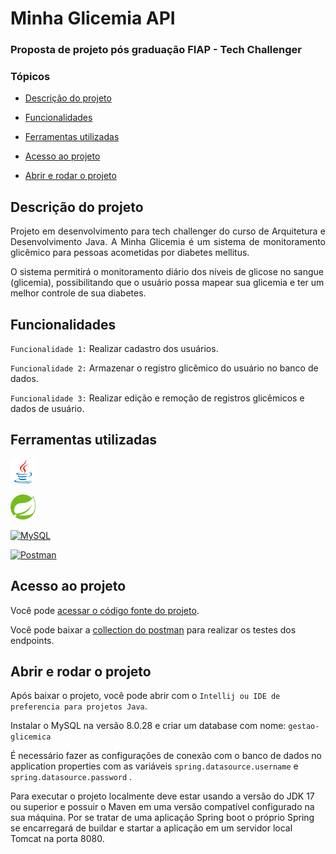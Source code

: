 # Minha Glicemia API

### Proposta de projeto pós graduação FIAP - Tech Challenger



### Tópicos

- [Descrição do projeto](#descrição-do-projeto)

- [Funcionalidades](#funcionalidades)

- [Ferramentas utilizadas](#ferramentas-utilizadas)

- [Acesso ao projeto](#acesso-ao-projeto)

- [Abrir e rodar o projeto](#abrir-e-rodar-o-projeto)


## Descrição do projeto

<p align="justify">
 Projeto em desenvolvimento para tech challenger do curso de Arquitetura e Desenvolvimento Java. A Minha Glicemia é um sistema de monitoramento glicêmico para pessoas acometidas por diabetes mellitus.

O sistema permitirá o monitoramento diário dos níveis de glicose no sangue (glicemia), possibilitando que o usuário possa mapear sua glicemia e ter um melhor controle de sua diabetes.


## Funcionalidades

`Funcionalidade 1:` Realizar cadastro dos usuários.

`Funcionalidade 2:` Armazenar o registro glicêmico do usuário no banco de dados.

`Funcionalidade 3:` Realizar edição e remoção de registros glicêmicos e dados de usuário.



###

## Ferramentas utilizadas

<a href="https://www.java.com" target="_blank"> <img src="https://raw.githubusercontent.com/devicons/devicon/master/icons/java/java-original.svg" alt="Java" width="40" height="40"/> </a> 

<a href="https://spring.io/" target="_blank"> <img src="https://raw.githubusercontent.com/devicons/devicon/master/icons/spring/spring-original.svg" alt="Spring" width="40" height="40"/> </a>

<a href="https://www.mysql.com/" target="_blank"> <img src="https://cdn.jsdelivr.net/gh/devicons/devicon@latest/icons/mysql/mysql-original.svg" alt="MySQL" width="40" /> </a>

<a href="https://www.postman.com/" target="_blank"> <img src="https://cdn.jsdelivr.net/gh/devicons/devicon@latest/icons/postman/postman-original.svg" alt="Postman" width="40" /> </a>

###

## Acesso ao projeto

Você pode [acessar o código fonte do projeto](https://github.com/Grupo23TC/gestao-glicemica-api).

Você pode baixar a [collection do postman](https://1drv.ms/u/c/37d44d6364f7bf8c/ES3_468DyuJEkVrgQVEII_gB2BYIA-IZW92LcBGR21GrbQ?e=5fggbk) para realizar os testes dos endpoints.

## Abrir e rodar o projeto

Após baixar o projeto, você pode abrir com o `Intellij ou IDE de preferencia para projetos Java`.

Instalar o MySQL na versão 8.0.28 e criar um database com nome: `gestao-glicemica`

É necessário fazer as configurações de conexão com o banco de dados no application properties com as variáveis `spring.datasource.username` e `spring.datasource.password` .

Para executar o projeto localmente deve estar usando a versão do JDK 17 ou superior e possuir o Maven em uma versão compatível configurado na sua máquina. Por se tratar de uma aplicação Spring boot o próprio Spring se encarregará de buildar e startar a aplicação em um servidor local Tomcat na porta 8080.




